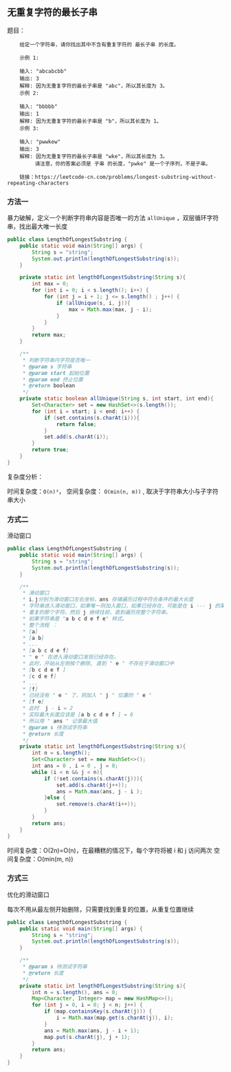 ## 无重复字符的最长子串

题目：
    
        给定一个字符串，请你找出其中不含有重复字符的 最长子串 的长度。
        
        示例 1:
        
        输入: "abcabcbb"
        输出: 3 
        解释: 因为无重复字符的最长子串是 "abc"，所以其长度为 3。
        示例 2:
        
        输入: "bbbbb"
        输出: 1
        解释: 因为无重复字符的最长子串是 "b"，所以其长度为 1。
        示例 3:
        
        输入: "pwwkew"
        输出: 3
        解释: 因为无重复字符的最长子串是 "wke"，所以其长度为 3。
             请注意，你的答案必须是 子串 的长度，"pwke" 是一个子序列，不是子串。
        
        链接：https://leetcode-cn.com/problems/longest-substring-without-repeating-characters



### 方法一


暴力破解，定义一个判断字符串内容是否唯一的方法 `allUnique` ，双层循环字符串，找出最大唯一长度


```java
public class LengthOfLongestSubstring {
    public static void main(String[] args) {
        String s = "string";
        System.out.println(lengthOfLongestSubstring(s));
    }

    private static int lengthOfLongestSubstring(String s){
        int max = 0;
        for (int i = 0; i < s.length(); i++) {
            for (int j = i + 1; j <= s.length() ; j++) {
                if (allUnique(s, i, j)){
                    max = Math.max(max, j - i);
                }
            }
        }
        return max;
    }

    /**
     * 判断字符串内字符是否唯一
     * @param s 字符串
     * @param start 起始位置
     * @param end 终止位置
     * @return boolean
     */
    private static boolean allUnique(String s, int start, int end){
        Set<Character> set = new HashSet<>(s.length());
        for (int i = start; i < end; i++) {
            if (set.contains(s.charAt(i))){
                return false;
            }
            set.add(s.charAt(i));
        }
        return true;
    }
}
```

复杂度分析：

时间复杂度：`O(n)³`，
空间复杂度： `O(min(n, m))` , 取决于字符串大小与子字符串大小


### 方式二


滑动窗口


```java
public class LengthOfLongestSubstring {
    public static void main(String[] args) {
        String s = "string";
        System.out.println(lengthOfLongestSubstring(s));
    }

    /**
     * 滑动窗口
     * i,j分别为滑动窗口左右坐标，ans 存储遍历过程中符合条件的最大长度
     * 字符串进入滑动窗口，如果唯一则加入窗口，如果已经存在，可能是在 i --- j 的某个位置上，然后开始从左边 i 的位置挨个删除，直到删除
     * 重复的那个字符。然后 j 继续往前，直到遍历完整个字符串。
     * 如果字符串是 "a b c d e f e" 样式。
     * 整个流程 ：
     * [a]
     * [a b]
     * ...
     * [a b c d e f]
     * " e " 在进入滑动窗口发现已经存在。
     * 此时，开始从左侧挨个删除, 直到 " e " 不存在于滑动窗口中
     * [b c d e f ]
     * [c d e f]
     * ...
     * [f]
     * 已经没有 " e " 了，则加入 " j " 位置的 " e "
     * [f e]
     * 此时  j - i = 2
     * 实际最大长度应该是 [a b c d e f ] = 6
     * 所以用 " ans " 记录最大值
     * @param s 待测试字符串
     * @return 长度
     */
    private static int lengthOfLongestSubstring(String s){
        int n = s.length();
        Set<Character> set = new HashSet<>();
        int ans = 0 , i = 0 , j = 0;
        while (i < n && j < n){
            if (!set.contains(s.charAt(j))){
                set.add(s.charAt(j++));
                ans = Math.max(ans, j - i );
            }else {
                set.remove(s.charAt(i++));
            }
        }
        return ans;
    }
}
```


时间复杂度：O(2n)=O(n)，在最糟糕的情况下，每个字符将被 i 和 j 访问两次
空间复杂度：O(min(m, n))

### 方式三

优化的滑动窗口

每次不用从最左侧开始删除，只需要找到重复的位置，从重复位置继续

```java
public class LengthOfLongestSubstring {
    public static void main(String[] args) {
        String s = "string";
        System.out.println(lengthOfLongestSubstring(s));
    }

    /**
     * @param s 待测试字符串
     * @return 长度
     */
    private static int lengthOfLongestSubstring(String s){
        int n = s.length(), ans = 0;
        Map<Character, Integer> map = new HashMap<>();
        for (int j = 0, i = 0; j < n; j++) {
            if (map.containsKey(s.charAt(j))) {
                i = Math.max(map.get(s.charAt(j)), i);
            }
            ans = Math.max(ans, j - i + 1);
            map.put(s.charAt(j), j + 1);
        }
        return ans;
    }
}

```

